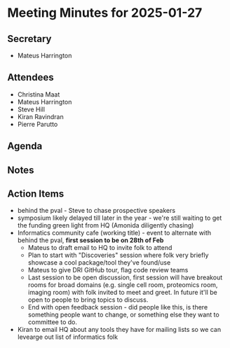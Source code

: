 # Meeting Minutes for 2025-01-27

## Secretary
- Mateus Harrington

## Attendees
- Christina Maat
- Mateus Harrington
- Steve Hill
- Kiran Ravindran
- Pierre Parutto

## Agenda

## Notes

## Action Items

- behind the pval - Steve to chase prospective speakers
- symposium likely delayed till later in the year - we're still waiting to get the funding green light from HQ (Amonida diligently chasing)
- Informatics community cafe (working title) - event to alternate with behind the pval, **first session to be on 28th of Feb**
  - Mateus to draft email to HQ to invite folk to attend
  - Plan to start with "Discoveries" session where folk very briefly showcase a cool package/tool they've found/use
  - Mateus to give DRI GitHub tour, flag code review teams
  - Last session to be open discussion, first session will have breakout rooms for broad domains (e.g. single cell room, proteomics room, imaging room) with folk invited to meet and greet. In future it'll be open to people to bring topics to discuss.
  - End with open feedback session - did people like this, is there something people want to change, or something else they want to committee to do.
- Kiran to email HQ about any tools they have for mailing lists so we can levearge out list of informatics folk